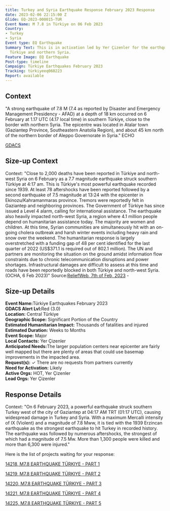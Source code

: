 ```yaml
---
title: Turkey and Syria Earthquake Response February 2023 Response
date: 2023-02-06 22:15:00 Z
Glide: EQ-2023-000015-TUR
Event Name: M 7.8 in Türkiye on 06 Feb 2023
Country:
- Turkey
- Syria
Event type: EQ Earthquake
Summary Text: This is in activation led by Yer Çizenler for the earthquake in Central
  Türkiye and northern Syria.
Feature Image: EQ Earthquake
Post-type: timeline
Campaign: Türkiye Earthquakes February 2023
Tracking: türkiyeeq060223
Report: available
---
```


<h2>Context</h2>

"A strong earthquake of 7.8 M (7.4 as reported by Disaster and Emergency Management Presidency - AFAD) at a depth of 18 km occurred on 6 February at 1.17 UTC (4.17 local time) in southern Türkiye, close to the border with northern Syria. The epicentre was located in Atalar town (Gaziantep Province, Southeastern Anatolia Region), and about 45 km north of the northern border of Aleppo Governorate in Syria." ECHO

<a href="https://www.gdacs.org/report.aspx?eventtype=EQ&eventid=1357372" target="_blank">GDACS</a>

<h2>Size-up Context</h2>

Context: "Close to 2,000 deaths have been reported in Türkiye and north-west Syria on 6 February as a 7.7 magnitude earthquake struck southern Türkiye at 4:17 am. This is Türkiye's most powerful earthquake recorded since 1939. At least 78 aftershocks have been reported followed by a second earthquake of 7.5 magnitude at 13:24 with the epicenter in Ekinozu/Kahramanmaras province. Tremors were reportedly felt in Gaziantep and neighboring provinces. The Government of Türkiye has since issued a Level 4 alarm, calling for international assistance. The earthquake also heavily impacted north-west Syria, a region where 4.1 million people depend on humanitarian assistance today. The majority are women and children. At this time, Syrian communities are simultaneously hit with an on-going cholera outbreak and harsh winter events including heavy rain and snow over the weekend. The humanitarian response is largely overstretched with a funding gap of 48 per cent identified for the last quarter of 2022 (US$371.1 is required out of 802.1 million). The UN and partners are monitoring the situation on the ground amidst information flow constraints due to chronic telecommunication disruptions and power shortages. Infrastructural damages are difficult to assess at this time and roads have been reportedly blocked in both Türkiye and north-west Syria. (OCHA, 6 Feb 2023)" 
Source:<a href=" https://reliefweb.int/disaster/eq-2023-000015-tur">ReliefWeb, 7th of Feb, 2023</a> - 


<h2>Size-up Details</h2>

<strong>Event Name:</strong>Türkiye Earthquakes February 2023<br>
<strong>GDACS Alert Lvl:</strong>Red (3.0)<br>
<strong>Location:</strong>  Central Türkiye<br>
<strong>Geographic Scope:</strong> Significant Portion of the Country<br>
<strong>Estimated Humanitarian Impact:</strong> Thousands of fatalities and injured <br>
<strong>Estimated Duration:</strong> Weeks to Months<br>
<strong>Event Scope:</strong> Major<br>
<strong>Local Contacts:</strong> Yer Çizenler<br>
<strong>Anticipated Needs:</strong>The larger population centers near epicenter are fairly well mapped but there are plenty of areas that could use basemap improvements in the impacted area.<br>
<strong>Request(s):</strong> ✓
There are no requests from partners currently<br>
<strong>Need for Activation:</strong> Likely<br>
<strong>Active Orgs:</strong> HOT, Yer Çizenler<br>
<strong>Lead Orgs:</strong> Yer Çizenler<be>

<h2>Response Details</h2>

Context: "On 6 February 2023, a powerful earthquake struck southern Turkey west of the city of Gaziantep at 04:17 AM TRT (01:17 UTC), causing widespread damage in Turkey and Syria. With a maximum Mercalli intensity of IX (Violent) and a magnitude of 7.8 Mww, it is tied with the 1939 Erzincan earthquake as the strongest earthquake to hit Turkey in recorded history. The earthquake was followed by numerous aftershocks, the strongest of which had a magnitude of 7.5 Mw. More than 1,300 people were killed and more than 6,300 were injured." 

Here is the list of projects waiting for your response:

<a href="https://tasks.hotosm.org/projects/14218">14218, M7.8 EARTHQUAKE TÜRKIYE - PART 1</a>

<a href="https://tasks.hotosm.org/projects/14219">14219, M7.8 EARTHQUAKE TÜRKIYE - PART 2</a>

<a href="https://tasks.hotosm.org/projects/14220">14220, M7.8 EARTHQUAKE TÜRKIYE - PART 3</a>

<a href="https://tasks.hotosm.org/projects/14221">14221, M7.8 EARTHQUAKE TÜRKIYE - PART 4</a>

<a href="https://tasks.hotosm.org/projects/14225">14225, M7.8 EARTHQUAKE TÜRKIYE - PART 5</a>
